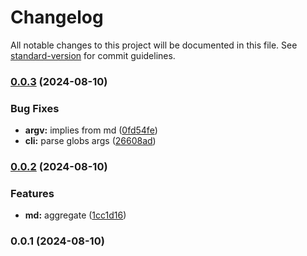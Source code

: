 # Changelog

All notable changes to this project will be documented in this file. See [standard-version](https://github.com/conventional-changelog/standard-version) for commit guidelines.

### [0.0.3](https://github.com/snomiao/glob-flow/compare/v0.0.2...v0.0.3) (2024-08-10)


### Bug Fixes

* **argv:** implies from md ([0fd54fe](https://github.com/snomiao/glob-flow/commit/0fd54fe1bccdcb8927bc79d9a1d3f722b372549c))
* **cli:** parse globs args ([26608ad](https://github.com/snomiao/glob-flow/commit/26608add6900d78442e735fedabffa30f59d26be))

### [0.0.2](https://github.com/snomiao/glob-flow/compare/v0.0.1...v0.0.2) (2024-08-10)


### Features

* **md:** aggregate ([1cc1d16](https://github.com/snomiao/glob-flow/commit/1cc1d1689a32e23d16ed5c41f0a282efb4618d0e))

### 0.0.1 (2024-08-10)
